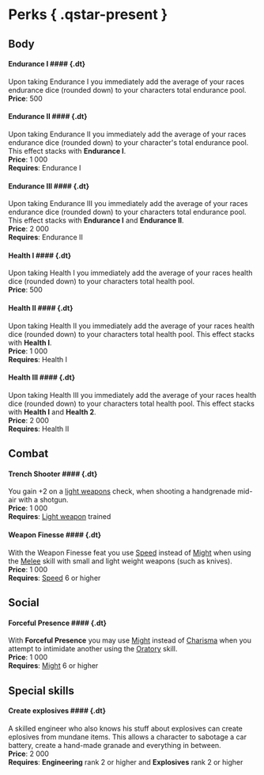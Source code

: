 # Perks ![](){ .qstar-present }

## Body

#### Endurance I #### {.dt}

Upon taking Endurance I you immediately add the average of your races endurance
dice (rounded down) to your characters total endurance pool.
<br>
**Price**: 500

#### Endurance II #### {.dt}

Upon taking Endurance II you immediately add the average of your races
endurance dice (rounded down) to your character's total endurance pool. This
effect stacks with **Endurance I**.
<br>
**Price**: 1 000
<br>
**Requires**: Endurance I

#### Endurance III #### {.dt}

Upon taking Endurance III you immediately add the average of your races
endurance dice (rounded down) to your characters total endurance pool. This
effect stacks with **Endurance I** and **Endurance II**.
<br>
**Price**: 2 000
<br>
**Requires**: Endurance II

#### Health I #### {.dt}

Upon taking Health I you immediately add the average of your races health dice
(rounded down) to your characters total health pool.
<br>
**Price**: 500

#### Health II #### {.dt}

Upon taking Health II you immediately add the average of your races health dice
(rounded down) to your characters total health pool. This effect stacks with
**Health I**.
<br>
**Price**: 1 000
<br>
**Requires**: Health I

#### Health III #### {.dt}

Upon taking Health III you immediately add the average of your races health
dice (rounded down) to your characters total health pool. This effect stacks
with **Health I** and **Health 2**.
<br>
**Price**: 2 000
<br>
**Requires**: Health II

## Combat

#### Trench Shooter #### {.dt}

You gain +2 on a [light weapons](/skills#light-weapons) check, when shooting a
handgrenade mid-air with a shotgun.
<br>
**Price**: 1 000
<br>
**Requires**: [Light weapon](/skills#light-weapons) trained

#### Weapon Finesse #### {.dt}

With the Weapon Finesse feat you use [Speed](/#speed) instead of
[Might](/#might) when using the [Melee](/skills#melee) skill with small and
light weight weapons (such as knives).
<br>
**Price**: 1 000
<br>
**Requires**: [Speed](/#speed) 6 or higher

## Social

#### Forceful Presence #### {.dt}

With **Forceful Presence** you may use [Might](/#might) instead of
[Charisma](/#charisma) when you attempt to intimidate another using the
[Oratory](/skills#oratory) skill.
<br>
**Price**: 1 000
<br>
**Requires**: [Might](/#might) 6 or higher

## Special skills

#### Create explosives #### {.dt}

A skilled engineer who also knows his stuff about explosives can create
eplosives from mundane items. This allows a character to sabotage a car
battery, create a hand-made granade and everything in between.
<br>
**Price**: 2 000
<br>
**Requires**: **Engineering** rank 2 or higher and **Explosives** rank 2 or
higher